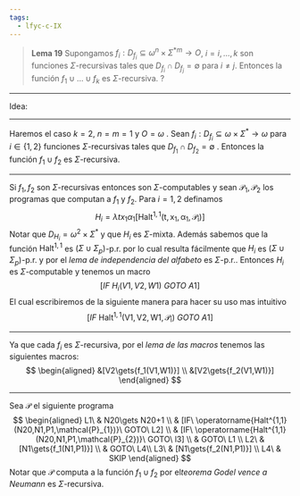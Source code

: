 ```yaml
---
tags:
  - lfyc-c-IX
---
```

> **Lema 19** Supongamos $f_i:D_{f_i}\subseteq{\omega^n\times\Sigma^{*m}}\to{O}$, $i=i,\dots,k$ son funciones $\Sigma\text{-recursivas}$ tales que $D_{f_i}\cap{D_{f_j}}=\emptyset$ para $i\neq{j}$. Entonces la función $f_1\cup\dots\cup{f_k}$ es $\Sigma\text{-recursiva}$.
?

---
Idea: 
 - - - 
Haremos el caso $k=2$, $n=m=1$ y $O=\omega$ . Sean $f_i:D_{f_i}\subseteq{\omega\times\Sigma^{\ast}}\to{\omega}$ para $i\in\{1,2\}$ funciones $\Sigma\text{-recursivas}$ tales que $D_{f_1}\cap{D_{f_2}}=\emptyset$ . Entonces la función $f_1\cup{f_2}$ es $\Sigma\text{-recursiva}$.
 - - -
Si $f_1,{f_2}$ son $\Sigma\text{-recursivas}$ entonces son $\Sigma\text{-computables}$ y sean $\mathcal{P}_1,\mathcal{P}_2$ los programas que computan a $f_1$ y ${f_2}$. Para $i=1,2$ definamos
$$
H_i=\lambda{tx_1\alpha_1}[\operatorname{Halt^{1,1}(t,x_1,\alpha_1,\mathcal{P}_{i})}]
$$
Notar que $D_{H_{i}}=\omega^{2}\times\Sigma^{\ast}$ y que $H_{i}$ es $\Sigma$-mixta. Además sabemos que la función $\operatorname{Halt^{1,1}}$ es $(\Sigma\cup\Sigma_{p})$-p.r. por lo cual resulta fácilmente que $H_{i}$ es $(\Sigma\cup\Sigma_{p})$-p.r. y por el *lema de independencia del alfabeto* es $\Sigma$-p.r.. Entonces $H_{i}$ es $\Sigma$-computable y tenemos un macro
$$
[IF\ H_i(V1,V2,W1)\ GOTO\ A1]
$$
El cual escribiremos de la siguiente manera para hacer su uso mas intuitivo
$$
[IF\ \operatorname{Halt^{1,1}(V1,V2,W1,\mathcal{P}_{i})}\ GOTO\ A1]
$$
 - - - 
Ya que cada $f_i$ es $\Sigma$-recursiva, por el *lema de las macros* tenemos las siguientes macros:
$$
\begin{aligned}
&[V2\gets{f_1(V1,W1)}] \\
&[V2\gets{f_2(V1,W1)}]
\end{aligned}
$$
 - - -
Sea $\mathcal{P}$ el siguiente programa
$$
\begin{aligned}
L1\ & N20\gets N20+1 \\
	& [IF\ \operatorname{Halt^{1,1}(N20,N1,P1,\mathcal{P}_{1})}\ GOTO\ L2] \\
	& [IF\ \operatorname{Halt^{1,1}(N20,N1,P1,\mathcal{P}_{2})}\ GOTO\ l3] \\
	& GOTO\ L1 \\
L2\ & [N1\gets{f_1(N1,P1)}] \\
	& GOTO\ L4\\
L3\ & [N1\gets{f_2(N1,P1)}] \\
L4\ & SKIP 
\end{aligned}
$$
Notar que $\mathcal{P}$ computa a la función $f_1\cup{f_2}$ por el*teorema Godel vence a Neumann*  es $\Sigma$-recursiva.